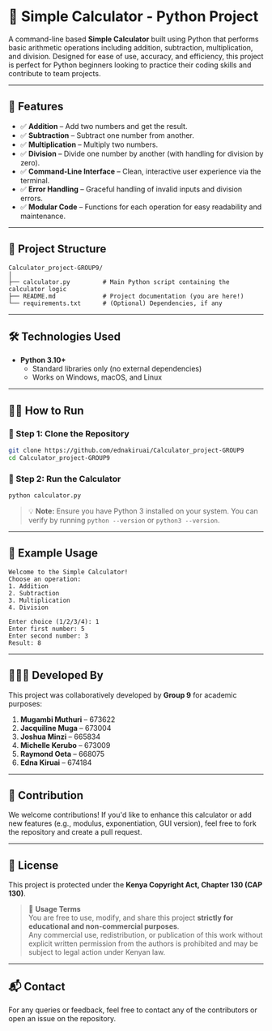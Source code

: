 # 🧮 Simple Calculator - Python Project

A command-line based **Simple Calculator** built using Python that performs basic arithmetic operations including addition, subtraction, multiplication, and division. Designed for ease of use, accuracy, and efficiency, this project is perfect for Python beginners looking to practice their coding skills and contribute to team projects.

---

## 🚀 Features

- ✅ **Addition** – Add two numbers and get the result.
- ✅ **Subtraction** – Subtract one number from another.
- ✅ **Multiplication** – Multiply two numbers.
- ✅ **Division** – Divide one number by another (with handling for division by zero).
- ✅ **Command-Line Interface** – Clean, interactive user experience via the terminal.
- ✅ **Error Handling** – Graceful handling of invalid inputs and division errors.
- ✅ **Modular Code** – Functions for each operation for easy readability and maintenance.

---

## 📁 Project Structure

```
Calculator_project-GROUP9/
│
├── calculator.py         # Main Python script containing the calculator logic
├── README.md             # Project documentation (you are here!)
└── requirements.txt      # (Optional) Dependencies, if any
```

---

## 🛠️ Technologies Used

- **Python 3.10+**
  - Standard libraries only (no external dependencies)
  - Works on Windows, macOS, and Linux

---

## 👨‍💻 How to Run

### 📌 Step 1: Clone the Repository

```bash
git clone https://github.com/ednakiruai/Calculator_project-GROUP9
cd Calculator_project-GROUP9
```

### 📌 Step 2: Run the Calculator

```bash
python calculator.py
```

> 💡 **Note:** Ensure you have Python 3 installed on your system. You can verify by running `python --version` or `python3 --version`.

---

## 📸 Example Usage

```
Welcome to the Simple Calculator!
Choose an operation:
1. Addition
2. Subtraction
3. Multiplication
4. Division

Enter choice (1/2/3/4): 1
Enter first number: 5
Enter second number: 3
Result: 8
```

---

## 🧑‍🤝‍🧑 Developed By

This project was collaboratively developed by **Group 9** for academic purposes:

1. **Mugambi Muthuri** – 673622  
2. **Jacquiline Muga** – 673004  
3. **Joshua Minzi** – 665834  
4. **Michelle Kerubo** – 673009  
5. **Raymond Oeta** – 668075  
6. **Edna Kiruai** – 674184  

---

## 🤝 Contribution

We welcome contributions! If you'd like to enhance this calculator or add new features (e.g., modulus, exponentiation, GUI version), feel free to fork the repository and create a pull request.

---

## 📄 License

This project is protected under the **Kenya Copyright Act, Chapter 130 (CAP 130)**.

> 📌 **Usage Terms**  
> You are free to use, modify, and share this project **strictly for educational and non-commercial purposes**.  
> Any commercial use, redistribution, or publication of this work without explicit written permission from the authors is prohibited and may be subject to legal action under Kenyan law.

---

## 📬 Contact

For any queries or feedback, feel free to contact any of the contributors or open an issue on the repository.
